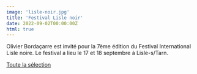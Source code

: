 ```yaml
---
image: 'lisle-noir.jpg'
title: 'Festival Lisle noir'
date: 2022-09-02T00:00:00Z
html: true
---
```


<p>
  Olivier Bordaçarre est invité pour la 7ème édition du Festival International Lisle noire. Le festival a lieu le 17 et 18 septembre à Lisle-s/Tarn.<br/>
</p>
<p>
  <a
    href="https://www.tourisme-tarn.com/agenda/lisle-noir-edition-2022/"
    rel="noopener noreferrer"
    target="_blank"
  >
    Toute la sélection
  </a>
</p>


